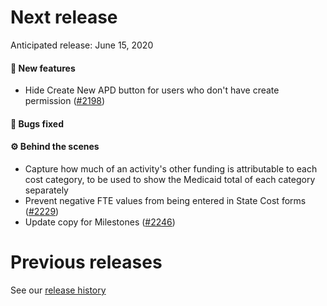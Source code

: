# Next release

Anticipated release: June 15, 2020

#### 🚀 New features

- Hide Create New APD button for users who don't have create permission ([#2198])

#### 🐛 Bugs fixed

#### ⚙️ Behind the scenes

- Capture how much of an activity's other funding is attributable to each cost category, to be used to show the Medicaid total of each category separately
- Prevent negative FTE values from being entered in State Cost forms ([#2229])
- Update copy for Milestones ([#2246])

# Previous releases

See our [release history](https://github.com/18F/cms-hitech-apd/releases)

[#2169]: https://github.com/18F/cms-hitech-apd/issues/2169
[#2198]: https://github.com/18F/cms-hitech-apd/issues/2198
[#2229]: https://github.com/18F/cms-hitech-apd/issues/2229
[#2246]: https://github.com/18F/cms-hitech-apd/issues/2246
